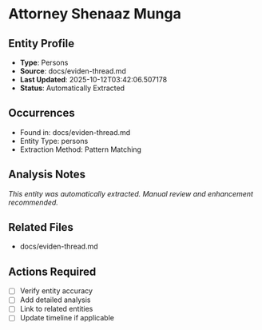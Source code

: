 # Attorney Shenaaz Munga

## Entity Profile
- **Type**: Persons
- **Source**: docs/eviden-thread.md
- **Last Updated**: 2025-10-12T03:42:06.507178
- **Status**: Automatically Extracted

## Occurrences
- Found in: docs/eviden-thread.md
- Entity Type: persons
- Extraction Method: Pattern Matching

## Analysis Notes
*This entity was automatically extracted. Manual review and enhancement recommended.*

## Related Files
- docs/eviden-thread.md

## Actions Required
- [ ] Verify entity accuracy
- [ ] Add detailed analysis
- [ ] Link to related entities
- [ ] Update timeline if applicable
